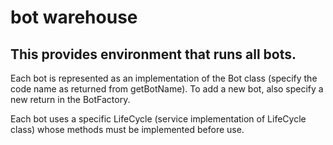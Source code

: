 # bot warehouse
## This provides environment that runs all bots.

Each bot is represented as an implementation of the Bot class (specify the code name as returned from getBotName). To add a new bot, also specify a new return in the BotFactory.

Each bot uses a specific LifeCycle (service implementation of LifeCycle class) whose methods must be implemented before use.
